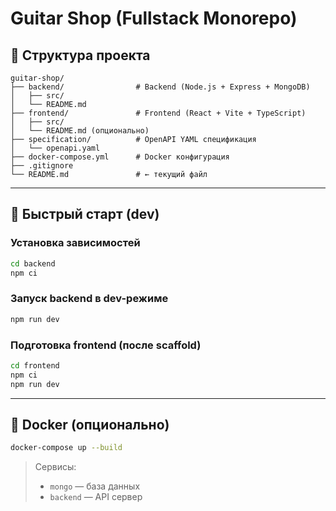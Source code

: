 # Guitar Shop (Fullstack Monorepo)

## 📁 Структура проекта

```
guitar-shop/
├── backend/                # Backend (Node.js + Express + MongoDB)
│   ├── src/
│   └── README.md
├── frontend/               # Frontend (React + Vite + TypeScript)
│   ├── src/
│   └── README.md (опционально)
├── specification/          # OpenAPI YAML спецификация
│   └── openapi.yaml
├── docker-compose.yml      # Docker конфигурация
├── .gitignore
└── README.md               # ← текущий файл
```

---

## 🚀 Быстрый старт (dev)

### Установка зависимостей

```bash
cd backend
npm ci
```

### Запуск backend в dev-режиме

```bash
npm run dev
```

### Подготовка frontend (после scaffold)

```bash
cd frontend
npm ci
npm run dev
```

---

## 🐳 Docker (опционально)

```bash
docker-compose up --build
```

> Сервисы:
>
> * `mongo` — база данных
> * `backend` — API сервер

